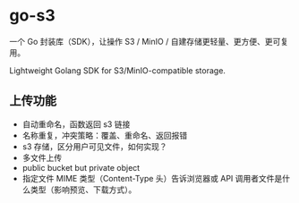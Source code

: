 # go-s3
一个 Go 封装库（SDK），让操作 S3 / MinIO / 自建存储更轻量、更方便、更可复用。

Lightweight Golang SDK for S3/MinIO-compatible storage.

## 上传功能

- 自动重命名，函数返回 s3 链接
- 名称重复，冲突策略：覆盖、重命名、返回报错
- s3 存储，区分用户可见文件，如何实现？
- 多文件上传
- public bucket but private object
- 指定文件 MIME 类型（Content-Type 头）告诉浏览器或 API 调用者文件是什么类型（影响预览、下载方式）。